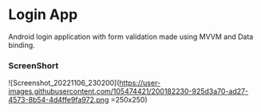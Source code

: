 # Login App

Android login application with form validation made using MVVM and Data binding.  

### ScreenShort
![Screenshot_20221106_230200](https://user-images.githubusercontent.com/105474421/200182230-925d3a70-ad27-4573-8b54-4d4ffe9fa972.png =250x250)
